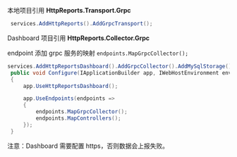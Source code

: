 本地项目引用  **HttpReports.Transport.Grpc**

```csharp
 services.AddHttpReports().AddGrpcTransport();
```

Dashboard 项目引用 **HttpReports.Collector.Grpc**

endpoint 添加 grpc 服务的映射 `endpoints.MapGrpcCollector();`

```csharp
services.AddHttpReportsDashboard().AddGrpcCollector().AddMySqlStorage(); 
 public void Configure(IApplicationBuilder app, IWebHostEnvironment env)
 {  
     app.UseHttpReportsDashboard();  

     app.UseEndpoints(endpoints =>
     {
         endpoints.MapGrpcCollector();
         endpoints.MapControllers(); 
     });
 }
```



注意：Dashboard 需要配置 https，否则数据会上报失败。